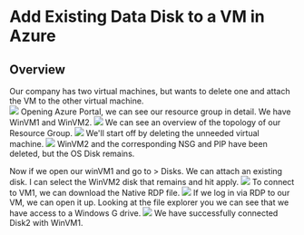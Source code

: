 <h1>Add Existing Data Disk to a VM in Azure</h2>

<h2>Overview</h2>
Our company has two virtual machines, but wants to delete one and attach the VM to the other virtual machine.
<br />
<img src="https://imgur.com/hVaiiIa.png" />
Opening Azure Portal, we can see our resource group in detail.
We have WinVM1 and WinVM2.
<img src="https://imgur.com/hRkZpgv.png" />
We can see an overview of the topology of our Resource Group.
<img src="https://imgur.com/KSumsAm.png" />
We'll start off by deleting the unneeded virtual machine.
<img src="https://imgur.com/nKr0EWD.png" />
WinVM2 and the corresponding NSG and PIP have been deleted, but the OS Disk remains.

Now if we open our winVM1 and go to > Disks. We can attach an existing disk. I can select the WinVM2 disk that remains and hit apply.
<img src="https://imgur.com/mZzmHMM.png" />
To connect to VM1, we can download the Native RDP file.
<img src="https://imgur.com/emvX0LD.png" />
If we log in via RDP to our VM, we can open it up. Looking at the file explorer you we can see that we have access to a Windows G drive.
<img src="https://imgur.com/DcI1OoO.png" />
We have successfully connected Disk2 with WinVM1.